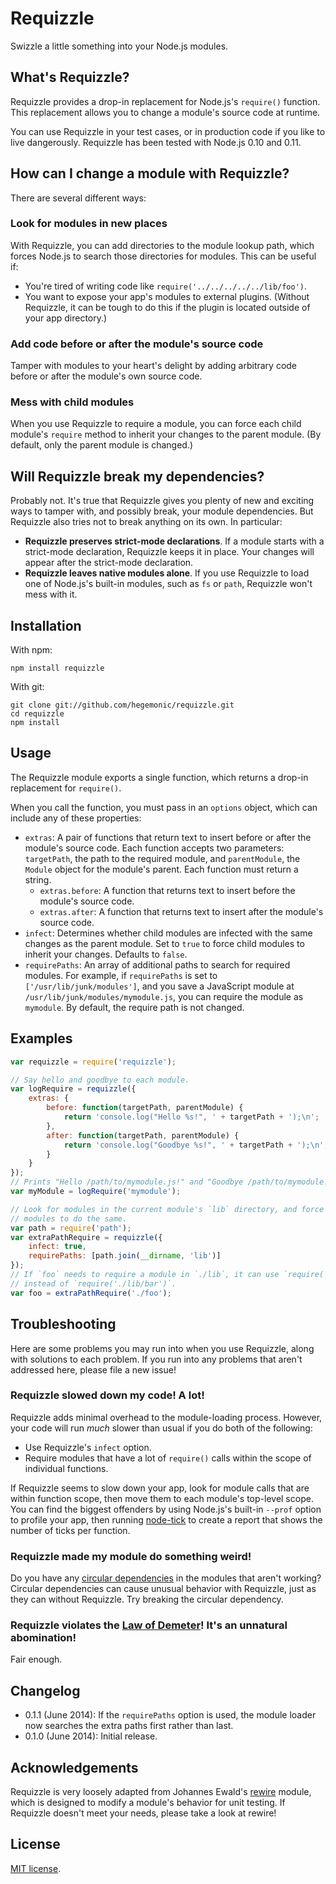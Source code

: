 # Requizzle #

Swizzle a little something into your Node.js modules.


## What's Requizzle? ##

Requizzle provides a drop-in replacement for Node.js's `require()` function. This replacement
allows you to change a module's source code at runtime.

You can use Requizzle in your test cases, or in production code if you like to live dangerously.
Requizzle has been tested with Node.js 0.10 and 0.11.


## How can I change a module with Requizzle? ##

There are several different ways:

### Look for modules in new places ###

With Requizzle, you can add directories to the module lookup path, which forces Node.js to search
those directories for modules. This can be useful if:

+ You're tired of writing code like `require('../../../../../lib/foo')`.
+ You want to expose your app's modules to external plugins. (Without Requizzle, it can be tough to
do this if the plugin is located outside of your app directory.)

### Add code before or after the module's source code ###

Tamper with modules to your heart's delight by adding arbitrary code before or after the module's
own source code.

### Mess with child modules ###

When you use Requizzle to require a module, you can force each child module's `require` method to
inherit your changes to the parent module. (By default, only the parent module is changed.)


## Will Requizzle break my dependencies? ##

Probably not. It's true that Requizzle gives you plenty of new and exciting ways to tamper with, and
possibly break, your module dependencies. But Requizzle also tries not to break anything on its own.
In particular:

+ **Requizzle preserves strict-mode declarations**.  If a module starts with a strict-mode
declaration, Requizzle keeps it in place. Your changes will appear after the strict-mode
declaration.
+ **Requizzle leaves native modules alone**. If you use Requizzle to load one of Node.js's built-in
modules, such as `fs` or `path`, Requizzle won't mess with it.


## Installation ##

With npm:

    npm install requizzle

With git:

    git clone git://github.com/hegemonic/requizzle.git
    cd requizzle
    npm install


## Usage ##

The Requizzle module exports a single function, which returns a drop-in replacement for
`require()`.

When you call the function, you must pass in an `options` object, which can include any of these
properties:

+ `extras`: A pair of functions that return text to insert before or after the module's source code.
Each function accepts two parameters: `targetPath`, the path to the required module, and
`parentModule`, the `Module` object for the module's parent. Each function must return a string.
    + `extras.before`: A function that returns text to insert before the module's source code.
    + `extras.after`: A function that returns text to insert after the module's source code.
+ `infect`: Determines whether child modules are infected with the same changes as the parent
module. Set to `true` to force child modules to inherit your changes. Defaults to `false`.
+ `requirePaths`: An array of additional paths to search for required modules. For example, if
`requirePaths` is set to `['/usr/lib/junk/modules']`, and you save a JavaScript module at
`/usr/lib/junk/modules/mymodule.js`, you can require the module as `mymodule`. By default, the
require path is not changed.


## Examples ##

```js
var requizzle = require('requizzle');

// Say hello and goodbye to each module.
var logRequire = requizzle({
    extras: {
        before: function(targetPath, parentModule) {
            return 'console.log("Hello %s!", ' + targetPath + ');\n';
        },
        after: function(targetPath, parentModule) {
            return 'console.log("Goodbye %s!", ' + targetPath + ');\n';
        }
    }
});
// Prints "Hello /path/to/mymodule.js!" and "Goodbye /path/to/mymodule.js!"
var myModule = logRequire('mymodule');

// Look for modules in the current module's `lib` directory, and force child
// modules to do the same.
var path = require('path');
var extraPathRequire = requizzle({
    infect: true,
    requirePaths: [path.join(__dirname, 'lib')]
});
// If `foo` needs to require a module in `./lib`, it can use `require('bar')`
// instead of `require('./lib/bar')`.
var foo = extraPathRequire('./foo');
```


## Troubleshooting ##

Here are some problems you may run into when you use Requizzle, along with solutions to each
problem. If you run into any problems that aren't addressed here, please file a new issue!

### Requizzle slowed down my code! A lot! ###

Requizzle adds minimal overhead to the module-loading process. However, your code will run _much_
slower than usual if you do both of the following:

+ Use Requizzle's `infect` option.
+ Require modules that have a lot of `require()` calls within the scope of individual functions.

If Requizzle seems to slow down your app, look for module calls that are within function scope, then
move them to each module's top-level scope. You can find the biggest offenders by using Node.js's
built-in `--prof` option to profile your app, then running [node-tick][] to create a report that
shows the number of ticks per function.

[node-tick]: https://github.com/sidorares/node-tick

### Requizzle made my module do something weird! ###

Do you have any [circular dependencies][circular] in the modules that aren't working? Circular
dependencies can cause unusual behavior with Requizzle, just as they can without Requizzle. Try
breaking the circular dependency.

[circular]: http://nodejs.org/api/modules.html#modules_cycles

### Requizzle violates the [Law of Demeter][demeter]! It's an unnatural abomination! ###

Fair enough.

[demeter]: http://en.wikipedia.org/wiki/Law_of_Demeter


## Changelog ##

+ 0.1.1 (June 2014): If the `requirePaths` option is used, the module loader now searches the extra
paths first rather than last.
+ 0.1.0 (June 2014): Initial release.

## Acknowledgements ##

Requizzle is very loosely adapted from Johannes Ewald's [rewire](https://github.com/jhnns/rewire)
module, which is designed to modify a module's behavior for unit testing. If Requizzle doesn't meet
your needs, please take a look at rewire!


## License ##

[MIT license](LICENSE).
